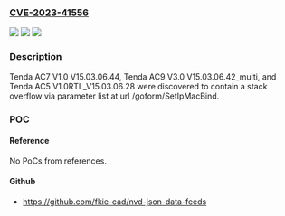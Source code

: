 ### [CVE-2023-41556](https://cve.mitre.org/cgi-bin/cvename.cgi?name=CVE-2023-41556)
![](https://img.shields.io/static/v1?label=Product&message=n%2Fa&color=blue)
![](https://img.shields.io/static/v1?label=Version&message=n%2Fa&color=blue)
![](https://img.shields.io/static/v1?label=Vulnerability&message=n%2Fa&color=brighgreen)

### Description

Tenda AC7 V1.0 V15.03.06.44, Tenda AC9 V3.0 V15.03.06.42_multi, and Tenda AC5 V1.0RTL_V15.03.06.28 were discovered to contain a stack overflow via parameter list at url /goform/SetIpMacBind.

### POC

#### Reference
No PoCs from references.

#### Github
- https://github.com/fkie-cad/nvd-json-data-feeds

